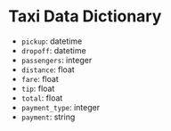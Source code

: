 # Taxi Data Dictionary

* `pickup`: datetime
* `dropoff`: datetime
* `passengers`: integer
* `distance`: float
* `fare`: float
* `tip`: float
* `total`: float
* `payment_type`: integer
* `payment`: string
